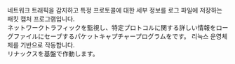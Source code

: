 네트워크 트래픽을 감지하고 특정 프로토콜에 대한 세부 정보를 로그 파일에 저장하는 패킷 캡처 프로그램입니다.<br/>
ネットワークトラフィックを監視し、特定プロトコルに関する詳しい情報をローグファイルにセーブするパケットキャプチャープログラムをです。
리눅스 운영체제를 기반으로 작동합니다.<br/>
リナックスを基盤で作動します。
